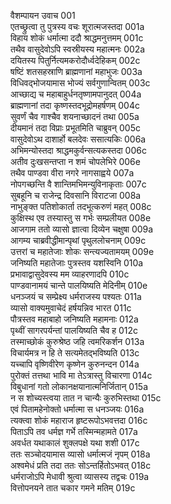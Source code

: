 वैशम्पायन उवाच	001  
एतच्छ्रुत्वा तु पुत्रस्य वचः शूरात्मजस्तदा	001a  
विहाय शोकं धर्मात्मा ददौ श्राद्धमनुत्तमम्	001c  
तथैव वासुदेवोऽपि स्वस्रीयस्य महात्मनः	002a  
दयितस्य पितुर्नित्यमकरोदौर्ध्वदेहिकम्	002c  
षष्टिं शतसहस्राणि ब्राह्मणानां महाभुजः	003a  
विधिवद्भोजयामास भोज्यं सर्वगुणान्वितम्	003c  
आच्छाद्य च महाबाहुर्धनतृष्णामपानुदत्	004a  
ब्राह्मणानां तदा कृष्णस्तदभूद्रोमहर्षणम्	004c  
सुवर्णं चैव गाश्चैव शयनाच्छादनं तथा	005a  
दीयमानं तदा विप्राः प्रभूतमिति चाब्रुवन्	005c  
वासुदेवोऽथ दाशार्हो बलदेवः ससात्यकिः	006a  
अभिमन्योस्तदा श्राद्धमकुर्वन्सत्यकस्तदा	006c  
अतीव दुःखसन्तप्ता न शमं चोपलेभिरे	006e  
तथैव पाण्डवा वीरा नगरे नागसाह्वये	007a  
नोपगच्छन्ति वै शान्तिमभिमन्युविनाकृताः	007c  
सुबहूनि च राजेन्द्र दिवसानि विराटजा	008a  
नाभुङ्क्त पतिशोकार्ता तदभूत्करुणं महत्	008c  
कुक्षिस्थ एव तस्यास्तु स गर्भः सम्प्रलीयत	008e  
आजगाम ततो व्यासो ज्ञात्वा दिव्येन चक्षुषा	009a  
आगम्य चाब्रवीद्धीमान्पृथां पृथुललोचनाम्	009c  
उत्तरां च महातेजाः शोकः सन्त्यज्यतामयम्	009e  
जनिष्यति महातेजाः पुत्रस्तव यशस्विनि	010a  
प्रभावाद्वासुदेवस्य मम व्याहरणादपि	010c  
पाण्डवानामयं चान्ते पालयिष्यति मेदिनीम्	010e  
धनञ्जयं च सम्प्रेक्ष्य धर्मराजस्य पश्यतः	011a  
व्यासो वाक्यमुवाचेदं हर्षयन्निव भारत	011c  
पौत्रस्तव महाबाहो जनिष्यति महामनाः	012a  
पृथ्वीं सागरपर्यन्तां पालयिष्यति चैव ह	012c  
तस्माच्छोकं कुरुश्रेष्ठ जहि त्वमरिकर्शन	013a  
विचार्यमत्र न हि ते सत्यमेतद्भविष्यति	013c  
यच्चापि वृष्णिवीरेण कृष्णेन कुरुनन्दन	014a  
पुरोक्तं तत्तथा भावि मा तेऽत्रास्तु विचारणा	014c  
विबुधानां गतो लोकानक्षयानात्मनिर्जितान्	015a  
न स शोच्यस्त्वया तात न चान्यैः कुरुभिस्तथा	015c  
एवं पितामहेनोक्तो धर्मात्मा स धनञ्जयः	016a  
त्यक्त्वा शोकं महाराज हृष्टरूपोऽभवत्तदा	016c  
पिताऽपि तव धर्मज्ञ गर्भे तस्मिन्महामते	017a  
अवर्धत यथाकालं शुक्लपक्षे यथा शशी	017c  
ततः सञ्चोदयामास व्यासो धर्मात्मजं नृपम्	018a  
अश्वमेधं प्रति तदा ततः सोऽन्तर्हितोऽभवत्	018c  
धर्मराजोऽपि मेधावी श्रुत्वा व्यासस्य तद्वचः	019a  
वित्तोपनयने तात चकार गमने मतिम्	019c  
